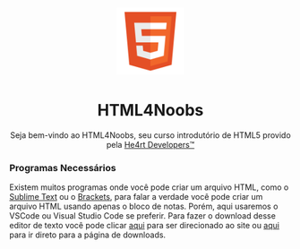 <h1 align="center">
  <img src="/images//html.png" alt="HTML Logo" width="120px">
</h1>
<h1 align="center">HTML4Noobs</h1>
<p align="center">Seja bem-vindo ao HTML4Noobs, seu curso introdutório de HTML5 provido pela <a href="https://heartdevs.com/" target="_blank">He4rt Developers&trade;</a></p>

<h3>Programas Necessários</h3>
<p>Existem muitos programas onde você pode criar um arquivo HTML, como o <a href="https://www.sublimetext.com/">Sublime Text</a> ou o <a href="http://brackets.io/">Brackets</a>, para falar a verdade você pode criar um arquivo HTML usando apenas o bloco de notas. Porém, aqui usaremos o VSCode ou Visual Studio Code se preferir. Para fazer o download desse editor de texto você pode clicar <a href="https://code.visualstudio.com/">aqui</a> para ser direcionado ao site ou <a href="https://code.visualstudio.com/#alt-downloads">aqui</a> para ir direto para a página de downloads.</p>

